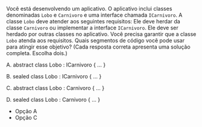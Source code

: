 ﻿Você está desenvolvendo um aplicativo. O aplicativo inclui classes denominadas `Lobo` e
`Carnivoro` e uma interface chamada `ICarnivoro`.
A classe `Lobo` deve atender aos seguintes requisitos:
Ele deve herdar da classe `Carnivoro` ou implementar a interface `ICarnivoro`.
Ele deve ser herdado por outras classes no aplicativo.
Você precisa garantir que a classe `Lobo` atenda aos requisitos.
Quais segmentos de código você pode usar para atingir esse objetivo? (Cada resposta correta apresenta
uma solução completa. Escolha dois.)

A.
abstract class Lobo : ICarnivoro
{
	...
}

B.
sealed class Lobo : ICarnivoro
{
	...
}

C.
abstract class Lobo : Carnivoro
{
	...
}

D.
sealed class Lobo : Carnivoro
{
	...
}

* Opção A
* Opção C